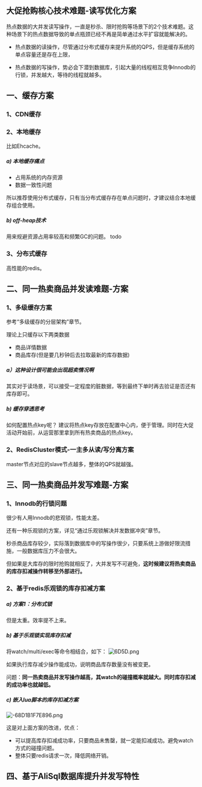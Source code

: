 ## 大促抢购核心技术难题-读写优化方案

热点数据的大并发读写操作，一直是秒杀、限时抢购等场景下的2个技术难题。这种场景下的热点数据导致的单点瓶颈已经不再是简单通过水平扩容就能解决的。

* 热点数据的读操作，尽管通过分布式缓存来提升系统的QPS，但是缓存系统的单点容量还是存在上限，

* 热点数据的写操作，势必会下潜到数据库，引起大量的线程相互竞争Innodb的行锁，并发越大，等待的线程就越多。

## 一、缓存方案
### 1、CDN缓存

### 2、本地缓存
比如Ehcache。

##### a) 本地缓存痛点
* 占用系统的内存资源
* 数据一致性问题

所以推荐使用分布式缓存，只有当分布式缓存存在单点问题时，才建议结合本地缓存组合使用。

##### b) off-heap技术
用来规避资源占用率较高和频繁GC的问题。
todo

### 3、分布式缓存
高性能的redis。

## 二、同一热卖商品并发读难题-方案
### 1、多级缓存方案
参考“多级缓存的分层架构”章节。

理论上只缓存以下两类数据
* 商品详情数据
* 商品库存(但是要几秒钟后去拉取最新的库存数据)

##### a）这种设计很可能会出现超卖情况啊
其实对于读场景，可以接受一定程度的脏数据，等到最终下单时再去验证是否还有库存即可。

##### b) 缓存穿透思考
如何配置热点key呢？
建议将热点key存放在配置中心内，便于管理。同时在大促活动开始前，从运营那里拿到所有热卖商品的热点key。

### 2、RedisCluster模式-一主多从读/写分离方案
master节点对应的slave节点越多，整体的QPS就越强。

## 三、同一热卖商品并发写难题-方案
### 1、Innodb的行锁问题
很少有人用Innodb的悲观锁，性能太差。

还有一种乐观锁的方案，详见“通过乐观锁解决并发数据冲突”章节。

秒杀商品库存较少，实际落到数据库中的写操作很少，只要系统上游做好限流措施，一般数据库压力不会很大。

但如果是大库存的限时抢购就相反了，大并发写不可避免，**这时候建议将热卖商品的库存扣减操作转移至外部进行。**

### 2、基于redis乐观锁的库存扣减方案
##### a) 方案1：分布式锁
但是太重。效率提不上来。

##### b) 基于乐观锁实现库存扣减
将watch/multi/exec等命令相结合，如下：
![6D5D.png](https://pic.imgdb.cn/item/62b080970947543129569ac6.png)

如果执行库存减少操作能成功，说明商品库存数量没有被变更。

问题：**同一热卖商品并发写操作越高，其watch的碰撞概率就越大。同时库存扣减的成功率也就越低。**

##### c) 嵌入lua脚本的库存扣减方案
![-68D1B1F7E896.png](https://pic.imgdb.cn/item/62b084d509475431295d0500.png)

这是对上面方案的改进，优点：
* 可以提高库存扣减成功率，只要商品未售罄，就一定能扣减成功。避免watch方式的碰撞问题。
* 整体只要redis请求一次，降低网络开销。

## 四、基于AliSql数据库提升并发写特性





